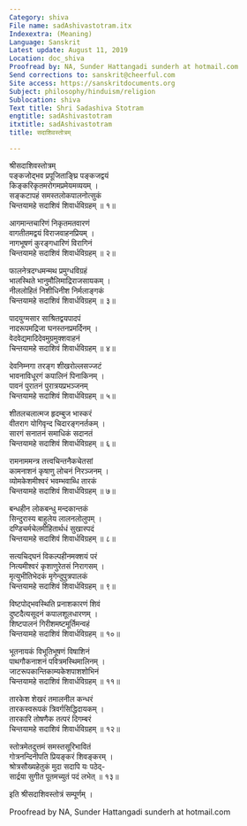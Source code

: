```yaml
---
Category: shiva
File name: sadAshivastotram.itx
Indexextra: (Meaning)
Language: Sanskrit
Latest update: August 11, 2019
Location: doc_shiva
Proofread by: NA, Sunder Hattangadi sunderh at hotmail.com
Send corrections to: sanskrit@cheerful.com
Site access: https://sanskritdocuments.org
Subject: philosophy/hinduism/religion
Sublocation: shiva
Text title: Shri Sadashiva Stotram
engtitle: sadAshivastotram
itxtitle: sadAshivastotram
title: सदाशिवस्तोत्रम्

---
```

  
 श्रीसदाशिवस्तोत्रम्   
पङ्कजोद्भव प्रपूजिताङ्घ्रि पङ्कजद्वयं  
किङ्करिकृतमरोगमप्रमेयमव्ययम् ।  
सङ्कटापहं समस्तलोकपालनोत्सुकं  
चिन्तयामहे सदाशिवं शिवार्धविग्रहम् ॥ १॥  
  
आगमान्तचारिणं निकृतमतवारणं  
वागतीतमद्वयं विराजवाहनप्रियम् ।  
नागभूषणं कुरङ्गधारिणं विरागिनं  
चिन्तयामहे सदाशिवं शिवार्धविग्रहम् ॥ २॥  
  
फालनेत्रदग्धमन्मथ प्रमुग्धविग्रहं  
भालस्थिते भानुमौलिमाद्रिराजसायकम् ।  
नीललोहितं निशीधिनीश निर्मलाङ्गकं  
चिन्तयामहे सदाशिवं शिवार्धविग्रहम् ॥ ३॥  
  
पादयुग्मसार साश्रितद्वयपादपं  
नादरूपमद्रिजा घनस्तनप्रमर्दिनम् ।  
वेदवेद्यमादिदेवमुग्रमुक्शवाहनं  
चिन्तयामहे सदाशिवं शिवार्धविग्रहम् ॥ ४॥  
  
देवनिम्नगा तरङ्ग शीखरोल्लसज्जटं  
भावनाविधूरगं कपालिनं पिनाकिनम् ।  
पावनं पुरातनं पुरात्रयप्रभञ्जनम्  
चिन्तयामहे सदाशिवं शिवार्धविग्रहम् ॥ ५॥  
  
शीतलचलात्मज हृदम्बुज भास्करं  
वीतराग योगिवृन्द चिदारङ्गनर्तकम् ।  
सारगं सनातनं समाधिकं सदानतं  
चिन्तयामहे सदाशिवं शिवार्धविग्रहम् ॥ ६॥  
  
रामनाममन्त्र तत्त्वचिन्तनैकचेतसां  
कामनाशनं कृषाणु लोचनं निरञ्जनम् ।  
व्योमकेशमीश्वरं भवम्भवाब्धि तारकं  
चिन्तयामहे सदाशिवं शिवार्धविग्रहम् ॥ ७॥  
  
बन्धहीन लोकबन्धु मन्दकान्तकं  
सिन्दुरास्य बाहुलेय लालनलोलुपम् ।  
दण्डिचर्मचेलमीहितार्थधं  सुखास्पदं  
चिन्तयामहे सदाशिवं शिवार्धविग्रहम् ॥ ८॥  
  
सत्यचिद्घनं विकल्पहीनमक्शयं परं  
नित्यमीश्वरं कृशाणुरेतसं निरागसम् ।  
मृत्युभीतिभेदकं मृगेन्दुपुत्रपालकं  
चिन्तयामहे सदाशिवं शिवार्धविग्रहम् ॥ ९॥  
  
विष्टपोद्भवस्थिति प्रनाशकारणं शिवं  
दुष्टदैत्यसूदनं कपालशूलधारणम् ।  
शिष्टपालनं गिरीशमष्टमूर्तिमन्वहं  
चिन्तयामहे सदाशिवं शिवार्धविग्रहम् ॥ १०॥  
  
भूतनायकं विभूतिभूषणं विषाशिनं  
पाथगौकनाशनं पवित्रमस्थिमालिनम् ।  
जाटरूपकान्तिकाम्यकेशपाशशोभिनं  
चिन्तयामहे सदाशिवं शिवार्धविग्रहम् ॥ ११॥  
  
तारकेश शेखरं तमालनील कन्धरं  
तारकस्वरूपकं त्रिवर्गसिद्धिदायकम् ।  
तारकारि तोषणैक तत्परं दिगम्बरं  
चिन्तयामहे सदाशिवं शिवार्धविग्रहम् ॥ १२॥  
  
स्तोत्रमेतदुत्तमं समस्तसूरिभावितं  
गोत्रनन्दिनीपति प्रियङ्करं शिवङ्करम् ।  
श्रोत्रसौख्यहेतुकं मुदा सदापि यः पठेद्-  
सार्द्रया सुगीत पूतमच्युतं पदं लभेत् ॥ १३॥  
  
इति श्रीसदाशिवस्तोत्रं सम्पूर्णम् ।  
  
  
Proofread by NA, Sunder Hattangadi sunderh at hotmail.com  
  
